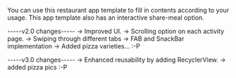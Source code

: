 You can use this restaurant app template to fill in contents according to your usage. This app template also has an interactive share-meal option.

-----v2.0 changes----- -> Improved UI. -> Scrolling option on each activity page. -> Swiping through different tabs -> FAB and SnackBar implementation -> Added pizza varieties... :-P

-----v3.0 changes----- -> Enhanced reusability by adding RecyclerView. -> added pizza pics :-P

